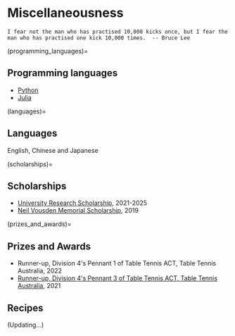 # Miscellaneousness

```{admonition} A quote
I fear not the man who has practised 10,000 kicks once, but I fear the man who has practised one kick 10,000 times.  -- Bruce Lee
```

(programming_languages)=
## Programming languages
 
- [Python](https://www.python.org/)
- [Julia](https://julialang.org/)

(languages)=
## Languages

English, Chinese and Japanese

(scholarships)=
## Scholarships

- [University Research Scholarship](https://www.anu.edu.au/study/scholarships/find-a-scholarship/anu-university-research-scholarships), 2021-2025
- [Neil Vousden Memorial Scholarship](https://www.anu.edu.au/study/scholarships/find-a-scholarship/research-school-of-economics-neil-vousden-memorial-scholarship), 2019

(prizes_and_awards)=
## Prizes and Awards

- Runner-up, Division 4's Pennant 1 of Table Tennis ACT, Table Tennis Australia, 2022
- [Runner-up, Division 4's Pennant 3 of Table Tennis ACT, Table Tennis Australia](https://medium.com/@shuecon/well-shus-acceptance-speech-time-b95938b85c65), 2021


## Recipes

(Updating...)
